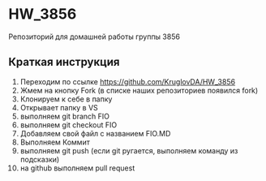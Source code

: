 # HW_3856
Репозиторий для домашней работы группы 3856

## Краткая инструкция
1. Переходим по ссылке https://github.com/KruglovDA/HW_3856
2. Жмем на кнопку Fork (в списке наших репозиториев появился fork)
3. Клонируем к себе в папку
4. Открывает папку в VS
5. выполняем git branch FIO
6. выполняем git checkout FIO
7. Добавляем свой файл с названием FIO.MD
8. Выполняем Коммит
9. выполняем git push (если git ругается, выполняем команду из подсказки)
10. на github выполняем pull request
